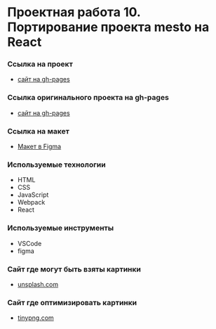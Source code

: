 # Проектная работа 10. Портирование проекта mesto на React

### Ссылка на проект 
* [сайт на gh-pages](https://deniskozhevnikov.github.io/mesto-react/dist/index.html)

### Ссылка оригинального проекта на gh-pages
* [сайт на gh-pages](https://deniskozhevnikov.github.io/mesto/dist/index.html)

### Ссылка на макет
* [Макет в Figma](https://www.figma.com/file/StZjf8HnoeLdiXS7dYrLAh/JavaScript.-Sprint-4)

### Используемые технологии
* HTML
* CSS
* JavaScript
* Webpack
* React

### Используемые инструменты
* VSCode
* figma

### Сайт где могут быть взяты картинки
* [unsplash.com](https://unsplash.com/)

### Сайт где оптимизировать картинки
* [tinypng.com](https://tinypng.com/)
